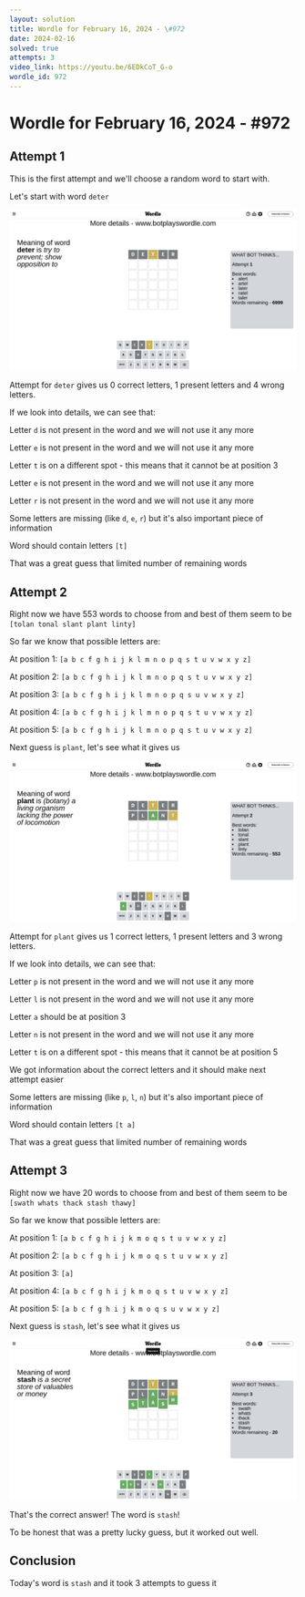 ```yaml
---
layout: solution
title: Wordle for February 16, 2024 - \#972
date: 2024-02-16
solved: true
attempts: 3
video_link: https://youtu.be/6EDkCoT_G-o
wordle_id: 972
---
```


# Wordle for February 16, 2024 - \#972

## Attempt 1

This is the first attempt and we'll choose a random word to start with.

Let's start with word `deter`

![Attempt 1](2024-02-16/attempt-1.png)

Attempt for `deter` gives us 0 correct letters, 1 present letters and 4 wrong letters.

If we look into details, we can see that:

Letter `d` is not present in the word and we will not use it any more

Letter `e` is not present in the word and we will not use it any more

Letter `t` is on a different spot - this means that it cannot be at position 3

Letter `e` is not present in the word and we will not use it any more

Letter `r` is not present in the word and we will not use it any more

Some letters are missing (like `d`, `e`, `r`) but it's also important piece of information

Word should contain letters `[t]`

That was a great guess that limited number of remaining words



## Attempt 2

Right now we have 553 words to choose from and best of them seem to be `[tolan tonal slant plant linty]`

So far we know that possible letters are:

At position 1: `[a b c f g h i j k l m n o p q s t u v w x y z]`

At position 2: `[a b c f g h i j k l m n o p q s t u v w x y z]`

At position 3: `[a b c f g h i j k l m n o p q s u v w x y z]`

At position 4: `[a b c f g h i j k l m n o p q s t u v w x y z]`

At position 5: `[a b c f g h i j k l m n o p q s t u v w x y z]`

Next guess is `plant`, let's see what it gives us

![Attempt 2](2024-02-16/attempt-2.png)

Attempt for `plant` gives us 1 correct letters, 1 present letters and 3 wrong letters.

If we look into details, we can see that:

Letter `p` is not present in the word and we will not use it any more

Letter `l` is not present in the word and we will not use it any more

Letter `a` should be at position 3

Letter `n` is not present in the word and we will not use it any more

Letter `t` is on a different spot - this means that it cannot be at position 5

We got information about the correct letters and it should make next attempt easier

Some letters are missing (like `p`, `l`, `n`) but it's also important piece of information

Word should contain letters `[t a]`

That was a great guess that limited number of remaining words



## Attempt 3

Right now we have 20 words to choose from and best of them seem to be `[swath whats thack stash thawy]`

So far we know that possible letters are:

At position 1: `[a b c f g h i j k m o q s t u v w x y z]`

At position 2: `[a b c f g h i j k m o q s t u v w x y z]`

At position 3: `[a]`

At position 4: `[a b c f g h i j k m o q s t u v w x y z]`

At position 5: `[a b c f g h i j k m o q s u v w x y z]`

Next guess is `stash`, let's see what it gives us

![Attempt 3](2024-02-16/attempt-3.png)

That's the correct answer! The word is `stash`!

To be honest that was a pretty lucky guess, but it worked out well.

## Conclusion

Today's word is `stash` and it took 3 attempts to guess it

